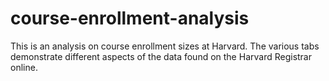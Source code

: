 # course-enrollment-analysis
This is an analysis on course enrollment sizes at Harvard.  The various tabs demonstrate different aspects of the data found on the Harvard Registrar online.
